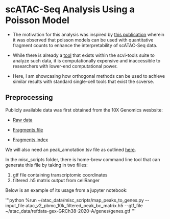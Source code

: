 # scATAC-Seq Analysis Using a Poisson Model

- The motivation for this analysis was inspired by [this publication](https://www.nature.com/articles/s41592-023-02112-6) wherein it was observed that poisson models can be used with quantitative fragment counts to enhance the interpretability of scATAC-Seq data.

- While there is already a [tool](https://docs.scvi-tools.org/en/stable/tutorials/notebooks/atac/PoissonVI.html) that exists within the scvi-tools suite to analyze such data, it is computationally expensive and inaccessible to researchers with lower-end computational power.

- Here, I am showcasing how orthogonal methods can be used to achieve similar results with standard single-cell tools that exist the scverse.

## Preprocessing

Publicly available data was first obtained from the 10X Genomics wesbsite:

- [Raw data](https://cf.10xgenomics.com/samples/cell-atac/2.1.0/10k_pbmc_ATACv2_nextgem_Chromium_Controller/10k_pbmc_ATACv2_nextgem_Chromium_Controller_filtered_peak_bc_matrix.h5)

- [Fragments file](https://cf.10xgenomics.com/samples/cell-atac/2.1.0/10k_pbmc_ATACv2_nextgem_Chromium_Controller/10k_pbmc_ATACv2_nextgem_Chromium_Controller_fragments.tsv.gz)

- [Fragments index](https://cf.10xgenomics.com/samples/cell-atac/2.1.0/10k_pbmc_ATACv2_nextgem_Chromium_Controller/10k_pbmc_ATACv2_nextgem_Chromium_Controller_fragments.tsv.gz.tbi)

We will also need an peak_annotation.tsv file as outlined [here](https://www.10xgenomics.com/support/software/cell-ranger-atac/latest/analysis/peak-annotations).

In the misc_scripts folder, there is home-brew command line tool that can generate this file by taking in two fiiles:

1. gtf file containing transcriptomic coordinates
2. filtered .h5 matrix output from cellRanger

Below is an example of its usage from a jupyter notebook:

'''python
%run ~/atac_data/misc_scripts/map_peaks_to_genes.py --input_file atac_v2_pbmc_10k_filtered_peak_bc_matrix.h5  --gtf_file ~/atac_data/refdata-gex-GRCh38-2020-A/genes/genes.gtf
'''

